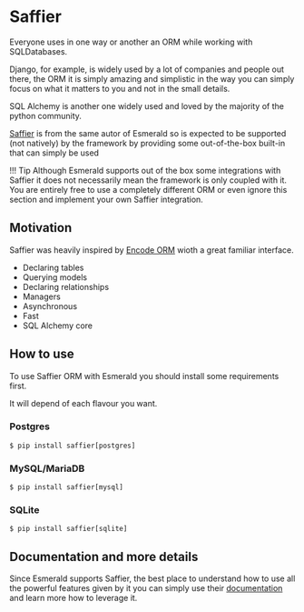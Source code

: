 # Saffier

Everyone uses in one way or another an ORM while working with SQLDatabases.

Django, for example, is widely used by a lot of companies and people out there, the ORM it is simply
amazing and simplistic in the way you can simply focus on what it matters to you and not in the
small details.

SQL Alchemy is another one widely used and loved by the majority of the python community.

[Saffier](https://saffier.tarsild.io) is from the same autor of Esmerald so is expected to be
supported (not natively) by the framework by providing some out-of-the-box built-in that can simply
be used 

!!! Tip
    Although Esmerald supports out of the box some integrations with Saffier it does not necessarily mean the framework
    is only coupled with it. You are entirely free to use a completely different ORM or even ignore this section and
    implement your own Saffier integration.

## Motivation

Saffier was heavily inspired by [Encode ORM](https://www.encode.io/orm) wioth a great familiar interface.

* Declaring tables
* Querying models
* Declaring relationships
* Managers
* Asynchronous
* Fast
* SQL Alchemy core


## How to use

To use Saffier ORM with Esmerald you should install some requirements first.

It will depend of each flavour you want.

### Postgres

```shell
$ pip install saffier[postgres]
```

### MySQL/MariaDB

```shell
$ pip install saffier[mysql]
```

### SQLite

```shell
$ pip install saffier[sqlite]
```

## Documentation and more details

Since Esmerald supports Saffier, the best place to understand how to use all the powerful features given by it you can simply
use their [documentation](https://saffier.tarsild.io/) and learn more how to leverage it.
